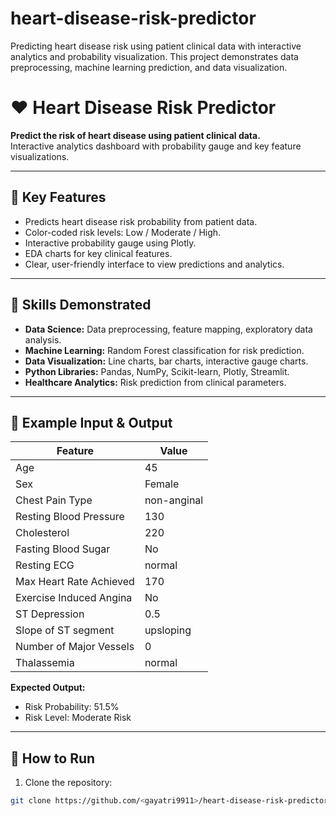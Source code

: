 # heart-disease-risk-predictor
Predicting heart disease risk using patient clinical data with interactive analytics and probability visualization. This project demonstrates data preprocessing, machine learning prediction, and data visualization. 
# ❤️ Heart Disease Risk Predictor

**Predict the risk of heart disease using patient clinical data.**  
Interactive analytics dashboard with probability gauge and key feature visualizations.

---

## 🔹 Key Features
- Predicts heart disease risk probability from patient data.
- Color-coded risk levels: Low / Moderate / High.
- Interactive probability gauge using Plotly.
- EDA charts for key clinical features.
- Clear, user-friendly interface to view predictions and analytics.

---

## 🔹 Skills Demonstrated
- **Data Science:** Data preprocessing, feature mapping, exploratory data analysis.
- **Machine Learning:** Random Forest classification for risk prediction.
- **Data Visualization:** Line charts, bar charts, interactive gauge charts.
- **Python Libraries:** Pandas, NumPy, Scikit-learn, Plotly, Streamlit.
- **Healthcare Analytics:** Risk prediction from clinical parameters.

---

## 🔹 Example Input & Output

| Feature | Value |
|---------|-------|
| Age | 45 |
| Sex | Female |
| Chest Pain Type | non-anginal |
| Resting Blood Pressure | 130 |
| Cholesterol | 220 |
| Fasting Blood Sugar | No |
| Resting ECG | normal |
| Max Heart Rate Achieved | 170 |
| Exercise Induced Angina | No |
| ST Depression | 0.5 |
| Slope of ST segment | upsloping |
| Number of Major Vessels | 0 |
| Thalassemia | normal |

**Expected Output:**  
- Risk Probability: 51.5%  
- Risk Level: Moderate Risk  

---

## 🔹 How to Run
1. Clone the repository:
```bash
git clone https://github.com/<gayatri9911>/heart-disease-risk-predictor.git
